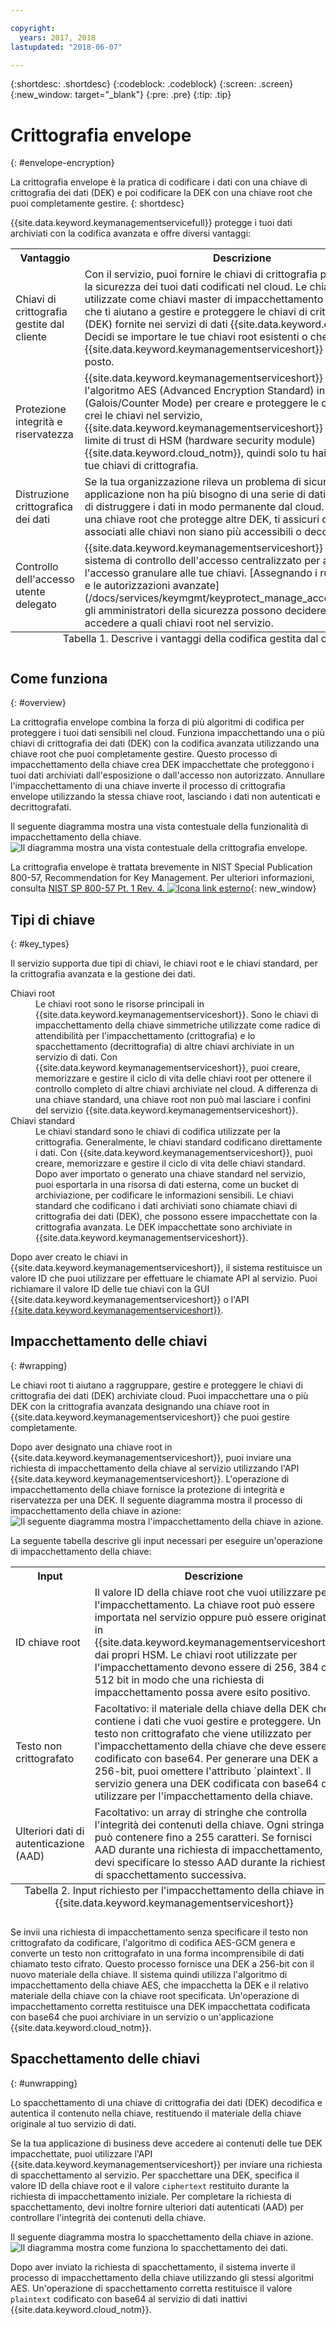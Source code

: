```yaml
---

copyright:
  years: 2017, 2018
lastupdated: "2018-06-07"

---
```


{:shortdesc: .shortdesc}
{:codeblock: .codeblock}
{:screen: .screen}
{:new_window: target="_blank"}
{:pre: .pre}
{:tip: .tip}

# Crittografia envelope
{: #envelope-encryption}

La crittografia envelope è la pratica di codificare i dati con una chiave di crittografia dei dati (DEK) e poi codificare la DEK con una chiave root che puoi completamente gestire. 
{: shortdesc}

{{site.data.keyword.keymanagementservicefull}} protegge i tuoi dati archiviati con la codifica avanzata e offre diversi vantaggi:

<table>
  <th>Vantaggio</th>
  <th>Descrizione</th>
  <tr>
    <td>Chiavi di crittografia gestite dal cliente</td>
    <td>Con il servizio, puoi fornire le chiavi di crittografia per proteggere la sicurezza dei tuoi dati codificati nel cloud. Le chiavi root sono utilizzate come chiavi master di impacchettamento della chiave, che ti aiutano a gestire e proteggere le chiavi di crittografia dei dati (DEK) fornite nei servizi di dati {{site.data.keyword.cloud_notm}}. Decidi se importare le tue chiavi root esistenti o che {{site.data.keyword.keymanagementserviceshort}} le generi al tuo posto.</td>
  </tr>
  <tr>
    <td>Protezione integrità e riservatezza</td>
    <td>{{site.data.keyword.keymanagementserviceshort}} utilizza l'algoritmo AES (Advanced Encryption Standard) in GCM (Galois/Counter Mode) per creare e proteggere le chiavi. Quando crei le chiavi nel servizio, {{site.data.keyword.keymanagementserviceshort}} le genera in un limite di trust di HSM (hardware security module) {{site.data.keyword.cloud_notm}}, quindi solo tu hai accesso alle tue chiavi di crittografia.</td>
  </tr>
  <tr>
    <td>Distruzione crittografica dei dati</td>
    <td>Se la tua organizzazione rileva un problema di sicurezza o la tua applicazione non ha più bisogno di una serie di dati, puoi scegliere di distruggere i dati in modo permanente dal cloud. Quando elimini una chiave root che protegge altre DEK, ti assicuri che i dati associati alle chiavi non siano più accessibili o decodificabili.</td>
  </tr>
  <tr>
    <td>Controllo dell'accesso utente delegato</td>
    <td>{{site.data.keyword.keymanagementserviceshort}} supporta un sistema di controllo dell'accesso centralizzato per abilitare l'accesso granulare alle tue chiavi. [Assegnando i ruoli utente IAM e le autorizzazioni avanzate](/docs/services/keymgmt/keyprotect_manage_access.html#roles), gli amministratori della sicurezza possono decidere chi può accedere a quali chiavi root nel servizio.</td>
  </tr>
  <caption style="caption-side:bottom;">Tabella 1. Descrive i vantaggi della codifica gestita dal cliente</caption>
</table>

## Come funziona
{: #overview}

La crittografia envelope combina la forza di più algoritmi di codifica per proteggere i tuoi dati sensibili nel cloud. Funziona impacchettando una o più chiavi di crittografia dei dati (DEK) con la codifica avanzata utilizzando una chiave root che puoi completamente gestire. Questo processo di impacchettamento della chiave crea DEK impacchettate che proteggono i tuoi dati archiviati dall'esposizione o dall'accesso non autorizzato. Annullare l'impacchettamento di una chiave inverte il processo di crittografia envelope utilizzando la stessa chiave root, lasciando i dati non autenticati e decrittografati.
 
Il seguente diagramma mostra una vista contestuale della funzionalità di impacchettamento della chiave.
![Il diagramma mostra una vista contestuale della crittografia envelope.](../images/envelope-encryption_min.svg)

La crittografia envelope è trattata brevemente in NIST Special Publication 800-57, Recommendation for Key Management. Per ulteriori informazioni, consulta [NIST SP 800-57 Pt. 1 Rev. 4. ![Icona link esterno](../../../icons/launch-glyph.svg "Icona link esterno")](http://nvlpubs.nist.gov/nistpubs/SpecialPublications/NIST.SP.800-57pt1r4.pdf){: new_window}

## Tipi di chiave
{: #key_types}

Il servizio supporta due tipi di chiavi, le chiavi root e le chiavi standard, per la crittografia avanzata e la gestione dei dati.

<dl>
  <dt>Chiavi root</dt>
    <dd>Le chiavi root sono le risorse principali in {{site.data.keyword.keymanagementserviceshort}}. Sono le chiavi di impacchettamento della chiave simmetriche utilizzate come radice di attendibilità per l'impacchettamento (crittografia) e lo spacchettamento (decrittografia) di altre chiavi archiviate in un servizio di dati. Con {{site.data.keyword.keymanagementserviceshort}}, puoi creare, memorizzare e gestire il ciclo di vita delle chiavi root per ottenere il controllo completo di altre chiavi archiviate nel cloud. A differenza di una chiave standard, una chiave root non può mai lasciare i confini del servizio {{site.data.keyword.keymanagementserviceshort}}.</dd>
  <dt>Chiavi standard</dt>
    <dd>Le chiavi standard sono le chiavi di codifica utilizzate per la crittografia. Generalmente, le chiavi standard codificano direttamente i dati. Con {{site.data.keyword.keymanagementserviceshort}}, puoi creare, memorizzare e gestire il ciclo di vita delle chiavi standard. Dopo aver importato o generato una chiave standard nel servizio, puoi esportarla in una risorsa di dati esterna, come un bucket di archiviazione, per codificare le informazioni sensibili. Le chiavi standard che codificano i dati archiviati sono chiamate chiavi di crittografia dei dati (DEK), che possono essere impacchettate con la crittografia avanzata. Le DEK impacchettate sono archiviate in {{site.data.keyword.keymanagementserviceshort}}.</dd>
</dl>

Dopo aver creato le chiavi in {{site.data.keyword.keymanagementserviceshort}}, il sistema restituisce un valore ID che puoi utilizzare per effettuare le chiamate API al servizio. Puoi richiamare il valore ID delle tue chiavi con la GUI {{site.data.keyword.keymanagementserviceshort}} o l'API [{{site.data.keyword.keymanagementserviceshort}}](https://console.bluemix.net/apidocs/639). 

## Impacchettamento delle chiavi
{: #wrapping}

Le chiavi root ti aiutano a raggruppare, gestire e proteggere le chiavi di crittografia dei dati (DEK) archiviate cloud. Puoi impacchettare una o più DEK con la crittografia avanzata designando una chiave root in {{site.data.keyword.keymanagementserviceshort}} che puoi gestire completamente. 

Dopo aver designato una chiave root in {{site.data.keyword.keymanagementserviceshort}}, puoi inviare una richiesta di impacchettamento della chiave al servizio utilizzando l'API {{site.data.keyword.keymanagementserviceshort}}. L'operazione di impacchettamento della chiave fornisce la protezione di integrità e riservatezza per una DEK. Il seguente diagramma mostra il processo di impacchettamento della chiave in azione:
![Il seguente diagramma mostra l'impacchettamento della chiave in azione.](../images/wrapping-keys_min.svg)

La seguente tabella descrive gli input necessari per eseguire un'operazione di impacchettamento della chiave:
<table>
  <th>Input</th>
  <th>Descrizione</th>
  <tr>
    <td>ID chiave root</td>
    <td>Il valore ID della chiave root che vuoi utilizzare per l'impacchettamento. La chiave root può essere importata nel servizio oppure può essere originata in {{site.data.keyword.keymanagementserviceshort}} dai propri HSM. Le chiavi root utilizzate per l'impacchettamento devono essere di 256, 384 o 512 bit in modo che una richiesta di impacchettamento possa avere esito positivo.</td>
  </tr>
  <tr>
    <td>Testo non crittografato</td>
    <td>Facoltativo: il materiale della chiave della DEK che contiene i dati che vuoi gestire e proteggere. Un testo non crittografato che viene utilizzato per l'impacchettamento della chiave che deve essere codificato con base64. Per generare una DEK a 256-bit, puoi omettere l'attributo `plaintext`. Il servizio genera una DEK codificata con base64 da utilizzare per l'impacchettamento della chiave.</td>
  </tr>
  <tr>
    <td>Ulteriori dati di autenticazione (AAD)</td>
    <td>Facoltativo: un array di stringhe che controlla l'integrità dei contenuti della chiave. Ogni stringa può contenere fino a 255 caratteri. Se fornisci AAD durante una richiesta di impacchettamento, devi specificare lo stesso AAD durante la richiesta di spacchettamento successiva.</td>
  </tr>
    <caption style="caption-side:bottom;">Tabella 2. Input richiesto per l'impacchettamento della chiave in {{site.data.keyword.keymanagementserviceshort}}</caption>
</table>

Se invii una richiesta di impacchettamento senza specificare il testo non crittografato da codificare, l'algoritmo di codifica AES-GCM genera e converte un testo non crittografato in una forma incomprensibile di dati chiamato testo cifrato. Questo processo fornisce una DEK a 256-bit con il nuovo materiale della chiave. Il sistema quindi utilizza l'algoritmo di impacchettamento della chiave AES, che impacchetta la DEK e il relativo materiale della chiave con la chiave root specificata. Un'operazione di impacchettamento corretta restituisce una DEK impacchettata codificata con base64 che puoi archiviare in un servizio o un'applicazione {{site.data.keyword.cloud_notm}}. 

## Spacchettamento delle chiavi
{: #unwrapping}

Lo spacchettamento di una chiave di crittografia dei dati (DEK) decodifica e autentica il contenuto nella chiave, restituendo il materiale della chiave originale al tuo servizio di dati. 

Se la tua applicazione di business deve accedere ai contenuti delle tue DEK impacchettate, puoi utilizzare l'API {{site.data.keyword.keymanagementserviceshort}} per inviare una richiesta di spacchettamento al servizio. Per spacchettare una DEK, specifica il valore ID della chiave root e il valore `ciphertext` restituito durante la richiesta di impacchettamento iniziale. Per completare la richiesta di spacchettamento, devi inoltre fornire ulteriori dati autenticati (AAD) per controllare l'integrità dei contenuti della chiave.

Il seguente diagramma mostra lo spacchettamento della chiave in azione.
![Il diagramma mostra come funziona lo spacchettamento dei dati.](../images/unwrapping-keys_min.svg)

Dopo aver inviato la richiesta di spacchettamento, il sistema inverte il processo di impacchettamento della chiave utilizzando gli stessi algoritmi AES. Un'operazione di spacchettamento corretta restituisce il valore `plaintext` codificato con base64 al servizio di dati inattivi {{site.data.keyword.cloud_notm}}.




